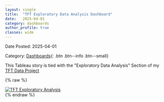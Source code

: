 ```yaml
---
layout: single
title:  "TFT Exploratory Data Analysis Dashboard"
date:   2025-04-01
category: dashboards
author_profile: true
classes: wide
---
```

Date Posted: 2025-04-01

Category: [Dashboards](https://meng-kiat.github.io/dashboards/){: .btn .btn--info .btn--small}

This Tableau story is tied with the "Exploratory Data Analysis" Section of my [TFT Data Project](https://meng-kiat.github.io/analysis/Analysis-1/#exploratory-data-analysis)

{% raw %}
<div class='tableauPlaceholder' id='viz1744486607139' style='position: relative'><noscript><a href='#'><img alt='TFT Exploratory Analysis ' src='https:&#47;&#47;public.tableau.com&#47;static&#47;images&#47;KG&#47;KG37QR3DK&#47;1_rss.png' style='border: none' /></a></noscript><object class='tableauViz'  style='display:none;'><param name='host_url' value='https%3A%2F%2Fpublic.tableau.com%2F' /> <param name='embed_code_version' value='3' /> <param name='path' value='shared&#47;KG37QR3DK' /> <param name='toolbar' value='yes' /><param name='static_image' value='https:&#47;&#47;public.tableau.com&#47;static&#47;images&#47;KG&#47;KG37QR3DK&#47;1.png' /> <param name='animate_transition' value='yes' /><param name='display_static_image' value='yes' /><param name='display_spinner' value='yes' /><param name='display_overlay' value='yes' /><param name='display_count' value='yes' /><param name='language' value='en-US' /><param name='filter' value='publish=yes' /></object>
</div>                
<script type='text/javascript'>                    
  var divElement = document.getElementById('viz1744486607139');                    
  var vizElement = divElement.getElementsByTagName('object')[0];                    
  vizElement.style.width='1200px';vizElement.style.height='991px';                   
   var scriptElement = document.createElement('script');                    
   scriptElement.src = 'https://public.tableau.com/javascripts/api/viz_v1.js';                    
   vizElement.parentNode.insertBefore(scriptElement, vizElement);                
</script>
{% endraw %}